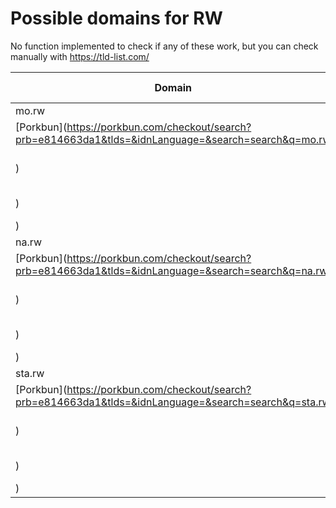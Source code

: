 # Possible domains for RW

No function implemented to check if any of these work, but you can check manually with https://tld-list.com/

| Domain | Porkbun | NameCheap | Google Domains |
|---|---|---|---|
| mo.rw | [Porkbun](https://porkbun.com/checkout/search?prb=e814663da1&tlds=&idnLanguage=&search=search&q=mo.rw) | [Namecheap](https://www.namecheap.com/domains/registration/results/?domain=mo.rw) | [Google](https://domains.google.com/registrar/search?searchTerm=mo.rw) |
| na.rw | [Porkbun](https://porkbun.com/checkout/search?prb=e814663da1&tlds=&idnLanguage=&search=search&q=na.rw) | [Namecheap](https://www.namecheap.com/domains/registration/results/?domain=na.rw) | [Google](https://domains.google.com/registrar/search?searchTerm=na.rw) |
| sta.rw | [Porkbun](https://porkbun.com/checkout/search?prb=e814663da1&tlds=&idnLanguage=&search=search&q=sta.rw) | [Namecheap](https://www.namecheap.com/domains/registration/results/?domain=sta.rw) | [Google](https://domains.google.com/registrar/search?searchTerm=sta.rw) |
